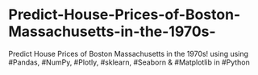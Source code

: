 # Predict-House-Prices-of-Boston-Massachusetts-in-the-1970s-
Predict House Prices of Boston Massachusetts in the 1970s! using using #Pandas, #NumPy, #Plotly, #sklearn, #Seaborn &amp; #Matplotlib in #Python
